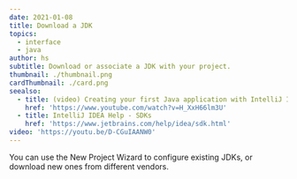 ```yaml
---
date: 2021-01-08
title: Download a JDK
topics:
  - interface
  - java
author: hs
subtitle: Download or associate a JDK with your project.
thumbnail: ./thumbnail.png
cardThumbnail: ./card.png
seealso:
  - title: (video) Creating your first Java application with IntelliJ IDEA
    href: 'https://www.youtube.com/watch?v=H_XxH66lm3U'
  - title: IntelliJ IDEA Help - SDKs
    href: 'https://www.jetbrains.com/help/idea/sdk.html'
video: 'https://youtu.be/D-CGuIAANW0'
---
```

You can use the New Project Wizard to configure existing JDKs, or download new ones from different vendors.
